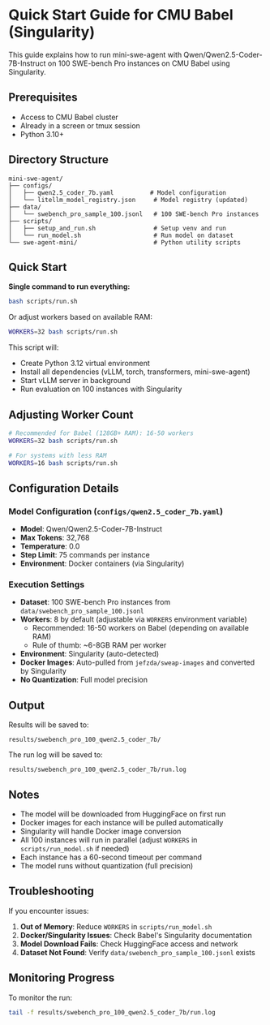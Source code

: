# Quick Start Guide for CMU Babel (Singularity)

This guide explains how to run mini-swe-agent with Qwen/Qwen2.5-Coder-7B-Instruct on 100 SWE-bench Pro instances on CMU Babel using Singularity.

## Prerequisites

- Access to CMU Babel cluster
- Already in a screen or tmux session
- Python 3.10+

## Directory Structure

```
mini-swe-agent/
├── configs/
│   ├── qwen2.5_coder_7b.yaml          # Model configuration
│   └── litellm_model_registry.json     # Model registry (updated)
├── data/
│   └── swebench_pro_sample_100.jsonl   # 100 SWE-bench Pro instances
├── scripts/
│   ├── setup_and_run.sh                # Setup venv and run
│   └── run_model.sh                    # Run model on dataset
└── swe-agent-mini/                     # Python utility scripts
```

## Quick Start

**Single command to run everything:**
```bash
bash scripts/run.sh
```

Or adjust workers based on available RAM:
```bash
WORKERS=32 bash scripts/run.sh
```

This script will:
- Create Python 3.12 virtual environment
- Install all dependencies (vLLM, torch, transformers, mini-swe-agent)
- Start vLLM server in background
- Run evaluation on 100 instances with Singularity

## Adjusting Worker Count

```bash
# Recommended for Babel (128GB+ RAM): 16-50 workers
WORKERS=32 bash scripts/run.sh

# For systems with less RAM
WORKERS=16 bash scripts/run.sh
```

## Configuration Details

### Model Configuration (`configs/qwen2.5_coder_7b.yaml`)
- **Model**: Qwen/Qwen2.5-Coder-7B-Instruct
- **Max Tokens**: 32,768
- **Temperature**: 0.0
- **Step Limit**: 75 commands per instance
- **Environment**: Docker containers (via Singularity)

### Execution Settings
- **Dataset**: 100 SWE-bench Pro instances from `data/swebench_pro_sample_100.jsonl`
- **Workers**: 8 by default (adjustable via `WORKERS` environment variable)
  - Recommended: 16-50 workers on Babel (depending on available RAM)
  - Rule of thumb: ~6-8GB RAM per worker
- **Environment**: Singularity (auto-detected)
- **Docker Images**: Auto-pulled from `jefzda/sweap-images` and converted by Singularity
- **No Quantization**: Full model precision

## Output

Results will be saved to:
```
results/swebench_pro_100_qwen2.5_coder_7b/
```

The run log will be saved to:
```
results/swebench_pro_100_qwen2.5_coder_7b/run.log
```

## Notes

- The model will be downloaded from HuggingFace on first run
- Docker images for each instance will be pulled automatically
- Singularity will handle Docker image conversion
- All 100 instances will run in parallel (adjust `WORKERS` in `scripts/run_model.sh` if needed)
- Each instance has a 60-second timeout per command
- The model runs without quantization (full precision)

## Troubleshooting

If you encounter issues:

1. **Out of Memory**: Reduce `WORKERS` in `scripts/run_model.sh`
2. **Docker/Singularity Issues**: Check Babel's Singularity documentation
3. **Model Download Fails**: Check HuggingFace access and network
4. **Dataset Not Found**: Verify `data/swebench_pro_sample_100.jsonl` exists

## Monitoring Progress

To monitor the run:
```bash
tail -f results/swebench_pro_100_qwen2.5_coder_7b/run.log
```
